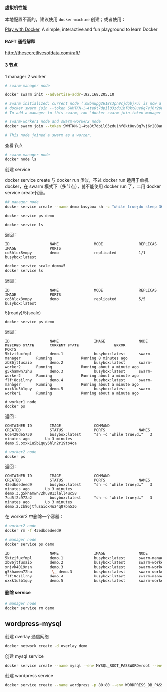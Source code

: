 #### 虚拟机性能

本地配置不高的，建议使用 `docker-machine` 创建；或者使用：

[Play with Docker](https://labs.play-with-docker.com/), A simple, interactive and fun playground to learn Docker

#### RAFT 通俗解释

http://thesecretlivesofdata.com/raft/

#### 3 节点

1 manager 
2 worker

```bash
# swarm-manager node

docker swarm init --advertise-addr=192.168.205.10

# Swarm initialized: current node (lnwbnupg2618s3pn9cjdqbj7u) is now a manager.
# docker swarm join --token SWMTKN-1-4te8t7dpil03zdu1hf8kt8uv8q7vj6r208anizq1t3mk447f85-4ye83isdydtzummh7i4r8yory 192.168.205.10:2377
# To add a manager to this swarm, run 'docker swarm join-token manager' and follow the instructions.
```
```bash
# swarm-worker1 node and swarm-worker2 node
docker swarm join --token SWMTKN-1-4te8t7dpil03zdu1hf8kt8uv8q7vj6r208anizq1t3mk447f85-4ye83isdydtzummh7i4r8yory 192.168.205.10:2377

# This node joined a swarm as a worker.
```
查看节点
```bash
# swarm-manager node
docker node ls
```

创建 service

docker service create 与 docker run 类似，不过 docker run 适用于单机 docker，在 swarm 模式下（多节点），就不能使用 docker run 了，二用 docker service create代替。

```bash
## manager node
docker service create --name demo busybox sh -c "while true;do sleep 3600;done"
```

```bash
docker service ps demo
```

```bash
docker service ls
```
返回：
```
ID                  NAME                MODE                REPLICAS            IMAGE               PORTS
co5hlcx8vmpy        demo                replicated          1/1                 busybox:latest      
```

```bash
docker service scale demo=5
docker service ls
```
返回：
```
ID                  NAME                MODE                REPLICAS            IMAGE               PORTS
co5hlcx8vmpy        demo                replicated          5/5                 busybox:latest      
```

5(ready)/5(scale)

```bash
docker service ps demo
```
返回：
```
ID                  NAME                IMAGE               NODE                DESIRED STATE       CURRENT STATE                ERROR               PORTS
5ktzifuxfmpl        demo.1              busybox:latest      swarm-manager       Running             Running 8 minutes ago                            
zb86jtfusaio        demo.2              busybox:latest      swarm-worker2       Running             Running about a minute ago                       
g5khamwn72hu        demo.3              busybox:latest      swarm-worker2       Running             Running about a minute ago                       
flfj8osilrny        demo.4              busybox:latest      swarm-manager       Running             Running about a minute ago                       
oxxk1u5b1quy        demo.5              busybox:latest      swarm-worker1       Running             Running about a minute ago     
```


```
# worker1 node
docker ps
```
返回：

```
CONTAINER ID        IMAGE               COMMAND                  CREATED             STATUS              PORTS               NAMES
6ce429de5730        busybox:latest      "sh -c 'while true;d…"   3 minutes ago       Up 3 minutes                            demo.5.oxxk1u5b1quy6hln2r19to4ca
```

```bash
# worker2 node
docker ps
```
返回： 
```
CONTAINER ID        IMAGE               COMMAND                  CREATED             STATUS              PORTS               NAMES
43edbdedeed9        busybox:latest      "sh -c 'while true;d…"   3 minutes ago       Up 3 minutes                            demo.3.g5khamwn72hu8813lall4uc58
7cd5f2c972a2        busybox:latest      "sh -c 'while true;d…"   3 minutes ago       Up 3 minutes                            demo.2.zb86jtfusaiox4u24q87bn536 
```


在 worker2 中删除一个容器：

```bash
# worker2 node
docker rm -f 43edbdedeed9
```

```bash
# manager node
docker service ps demo
```
```bash
ID                  NAME                IMAGE               NODE                DESIRED STATE       CURRENT STATE                    ERROR                         PORTS
5ktzifuxfmpl        demo.1              busybox:latest      swarm-manager       Running             Running 42 minutes ago                                         
zb86jtfusaio        demo.2              busybox:latest      swarm-worker2       Running             Running 35 minutes ago                                         
xnjvk4019nsn        demo.3              busybox:latest      swarm-worker2       Running             Running less than a second ago                                 
g5khamwn72hu         \_ demo.3          busybox:latest      swarm-worker2       Shutdown            Failed 5 seconds ago             "task: non-zero exit (137)"   
flfj8osilrny        demo.4              busybox:latest      swarm-manager       Running             Running 35 minutes ago                                         
oxxk1u5b1quy        demo.5              busybox:latest      swarm-worker1       Running             Running 35 minutes ago     
```


#### 删除 service
```bash
# manager node
docker service rm demo
```


## wordpress-mysql 

创建 overlay 通信网络

```bash
docker network create -d overlay demo
```
创建 mysql service
```bash
docker service create --name mysql --env MYSQL_ROOT_PASSWORD=root --env MYSQL_DATABASE=wordpress --mount type=volume,source=mysql-data,destination=/var/bin/mysql mysql
```

创建 wordpress service
```bash
docker service create --name wordpress -p 80:80 --env WORDPRESS_DB_PASSWORD=root --env WORDPRESS_DB_HOST=mysql --network demo wordpress
```

